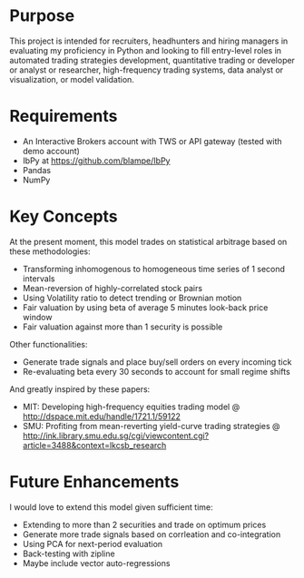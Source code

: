 Purpose
====================================
This project is intended for recruiters, headhunters and hiring managers in evaluating my proficiency in Python and looking to fill entry-level roles in automated trading strategies development, quantitative trading or developer or analyst or researcher, high-frequency trading systems, data analyst or visualization, or model validation.

Requirements
====================================
- An Interactive Brokers account with TWS or API gateway (tested with demo account)
- IbPy at https://github.com/blampe/IbPy
- Pandas
- NumPy

Key Concepts
====================================
At the present moment, this model trades on statistical arbitrage based on these methodologies:
- Transforming inhomogenous to homogeneous time series of 1 second intervals
- Mean-reversion of highly-correlated stock pairs
- Using Volatility ratio to detect trending or Brownian motion
- Fair valuation by using beta of average 5 minutes look-back price window
- Fair valuation against more than 1 security is possible

Other functionalities:
- Generate trade signals and place buy/sell orders on every incoming tick
- Re-evaluating beta every 30 seconds to account for small regime shifts

And greatly inspired by these papers:
- MIT: Developing high-frequency equities trading model 
  @ http://dspace.mit.edu/handle/1721.1/59122
- SMU: Profiting from mean-reverting yield-curve trading strategies
  @ http://ink.library.smu.edu.sg/cgi/viewcontent.cgi?article=3488&context=lkcsb_research

Future Enhancements
====================================
I would love to extend this model given sufficient time:
- Extending to more than 2 securities and trade on optimum prices
- Generate more trade signals based on corrleation and co-integration
- Using PCA for next-period evaluation
- Back-testing with zipline
- Maybe include vector auto-regressions
